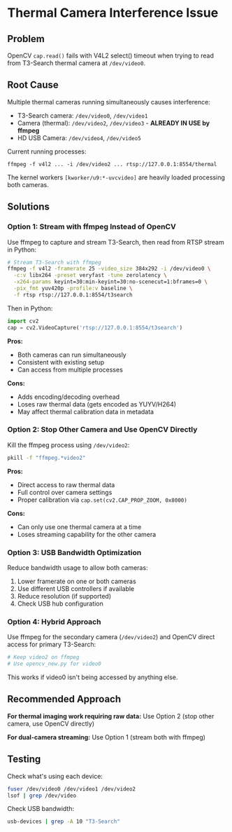 # Thermal Camera Interference Issue

## Problem
OpenCV `cap.read()` fails with V4L2 select() timeout when trying to read from T3-Search thermal camera at `/dev/video0`.

## Root Cause
Multiple thermal cameras running simultaneously causes interference:
- T3-Search camera: `/dev/video0`, `/dev/video1`
- Camera (thermal): `/dev/video2`, `/dev/video3` - **ALREADY IN USE by ffmpeg**
- HD USB Camera: `/dev/video4`, `/dev/video5`

Current running processes:
```
ffmpeg -f v4l2 ... -i /dev/video2 ... rtsp://127.0.0.1:8554/thermal
```

The kernel workers `[kworker/u9:*-uvcvideo]` are heavily loaded processing both cameras.

## Solutions

### Option 1: Stream with ffmpeg Instead of OpenCV
Use ffmpeg to capture and stream T3-Search, then read from RTSP stream in Python:

```bash
# Stream T3-Search with ffmpeg
ffmpeg -f v4l2 -framerate 25 -video_size 384x292 -i /dev/video0 \
  -c:v libx264 -preset veryfast -tune zerolatency \
  -x264-params keyint=30:min-keyint=30:no-scenecut=1:bframes=0 \
  -pix_fmt yuv420p -profile:v baseline \
  -f rtsp rtsp://127.0.0.1:8554/t3search
```

Then in Python:
```python
import cv2
cap = cv2.VideoCapture('rtsp://127.0.0.1:8554/t3search')
```

**Pros:**
- Both cameras can run simultaneously
- Consistent with existing setup
- Can access from multiple processes

**Cons:**
- Adds encoding/decoding overhead
- Loses raw thermal data (gets encoded as YUYV/H264)
- May affect thermal calibration data in metadata

### Option 2: Stop Other Camera and Use OpenCV Directly
Kill the ffmpeg process using `/dev/video2`:

```bash
pkill -f "ffmpeg.*video2"
```

**Pros:**
- Direct access to raw thermal data
- Full control over camera settings
- Proper calibration via `cap.set(cv2.CAP_PROP_ZOOM, 0x8000)`

**Cons:**
- Can only use one thermal camera at a time
- Loses streaming capability for the other camera

### Option 3: USB Bandwidth Optimization
Reduce bandwidth usage to allow both cameras:

1. Lower framerate on one or both cameras
2. Use different USB controllers if available
3. Reduce resolution (if supported)
4. Check USB hub configuration

### Option 4: Hybrid Approach
Use ffmpeg for the secondary camera (`/dev/video2`) and OpenCV direct access for primary T3-Search:

```bash
# Keep video2 on ffmpeg
# Use opencv_new.py for video0
```

This works if video0 isn't being accessed by anything else.

## Recommended Approach

**For thermal imaging work requiring raw data:** Use Option 2 (stop other camera, use OpenCV directly)

**For dual-camera streaming:** Use Option 1 (stream both with ffmpeg)

## Testing
Check what's using each device:
```bash
fuser /dev/video0 /dev/video1 /dev/video2
lsof | grep /dev/video
```

Check USB bandwidth:
```bash
usb-devices | grep -A 10 "T3-Search"
```
